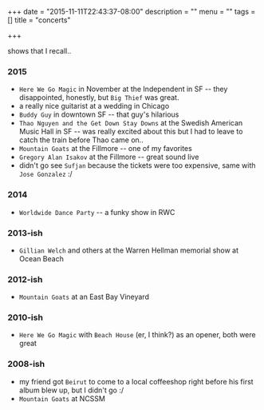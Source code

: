 +++
date = "2015-11-11T22:43:37-08:00"
description = ""
menu = ""
tags = []
title = "concerts"

+++

shows that I recall..

### 2015

* `Here We Go Magic` in November at the Independent in SF --
they disappointed, honestly, but `Big Thief` was great.
* a really nice guitarist at a wedding in Chicago
* `Buddy Guy` in downtown SF -- that guy's hilarious
* `Thao Nguyen and the Get Down Stay Downs` at the Swedish American Music Hall in SF --
was really excited about this but I had to leave to catch the train before Thao came on..
* `Mountain Goats` at the Fillmore -- one of my favorites
* `Gregory Alan Isakov` at the Fillmore -- great sound live
* didn't go see `Sufjan` because the tickets were too expensive,
same with `Jose Gonzalez` :/

### 2014
* `Worldwide Dance Party` -- a funky show in RWC

### 2013-ish
* `Gillian Welch` and others at the Warren Hellman memorial show at Ocean Beach

### 2012-ish
* `Mountain Goats` at an East Bay Vineyard

### 2010-ish
* `Here We Go Magic` with `Beach House` (er, I think?) as an opener, both were great

### 2008-ish
* my friend got `Beirut` to come to a local coffeeshop
right before his first album blew up, but I didn't go :/
* `Mountain Goats` at NCSSM
